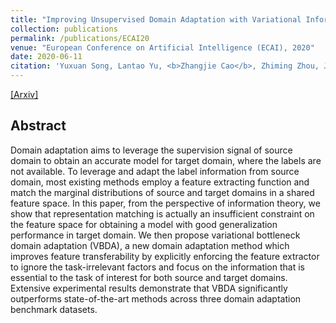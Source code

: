 ```yaml
---
title: "Improving Unsupervised Domain Adaptation with Variational Information Bottleneck"
collection: publications
permalink: /publications/ECAI20
venue: "European Conference on Artificial Intelligence (ECAI), 2020"
date: 2020-06-11
citation: 'Yuxuan Song, Lantao Yu, <b>Zhangjie Cao</b>, Zhiming Zhou, Jian Shen, Shuo Shao, Weinan Zhang, Yong Yu. <i>European Conference on Artificial Intelligence</i> <b>ECAI 2020</b>.'
---
```


[[Arxiv]](https://arxiv.org/pdf/1911.09310.pdf)

## Abstract
Domain adaptation aims to leverage the supervision signal of source domain to obtain an accurate model for target domain,
where the labels are not available. To leverage and adapt the label
information from source domain, most existing methods employ a
feature extracting function and match the marginal distributions of
source and target domains in a shared feature space. In this paper,
from the perspective of information theory, we show that representation matching is actually an insufficient constraint on the feature
space for obtaining a model with good generalization performance in
target domain. We then propose variational bottleneck domain adaptation (VBDA), a new domain adaptation method which improves
feature transferability by explicitly enforcing the feature extractor to
ignore the task-irrelevant factors and focus on the information that is
essential to the task of interest for both source and target domains.
Extensive experimental results demonstrate that VBDA significantly
outperforms state-of-the-art methods across three domain adaptation
benchmark datasets.
